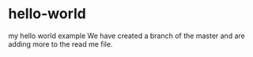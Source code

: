 # hello-world
my hello world example
We have created a branch of the master and are adding more to the read
me file.
